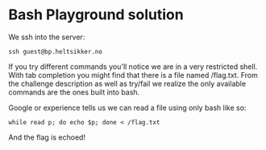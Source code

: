 # Bash Playground solution

We ssh into the server:

```
ssh guest@bp.heltsikker.no
```

If you try different commands you'll notice we are in a very restricted shell. With tab completion you might find that there is a file named /flag.txt. From the challenge description as well as try/fail we realize the only available commands are the ones built into bash.

Google or experience tells us we can read a file using only bash like so:

```
while read p; do echo $p; done < /flag.txt
```

And the flag is echoed!
